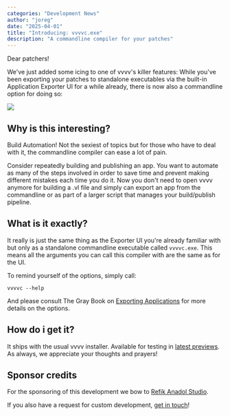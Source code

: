 ```yaml
---
categories: "Development News"
author: "joreg"
date: "2025-04-01"
title: "Introducing: vvvvc.exe"
description: "A commandline compiler for your patches"
---
```


Dear patchers!

We've just added some icing to one of vvvv's killer features: While you've been exporting your patches to standalone executables via the built-in Application Exporter UI for a while already, there is now also a commandline option for doing so:

![](2025-03-31-20-37-13.png)

## Why is this interesting? 

Build Automation! Not the sexiest of topics but for those who have to deal with it, the commandline compiler can ease a lot of pain. 

Consider repeatedly building and publishing an app. You want to automate as many of the steps involved in order to save time and prevent making different mistakes each time you do it. Now you don't need to open vvvv anymore for building a .vl file and simply can export an app from the commandline or as part of a larger script that manages your build/publish pipeline.

## What is it exactly?

It really is just the same thing as the Exporter UI you're already familiar with but only as a standalone commandline executable called `vvvvc.exe`. This means all the arguments you can call this compiler with are the same as for the UI. 

To remind yourself of the options, simply call:

    vvvvc --help

And please consult The Gray Book on [Exporting Applications](https://thegraybook.vvvv.org/reference/hde/exporting.html) for more details on the options.

## How do i get it?

It ships with the usual vvvv installer. Available for testing in [latest previews](https://vvvv.org/download/). As always, we appreciate your thoughts and prayers!

## Sponsor credits

For the sponsoring of this development we bow to [Refik Anadol Studio](https://refikanadol.com/).

If you also have a request for custom development, [get in touch](mailto:devvvvs@vvvv.org)!